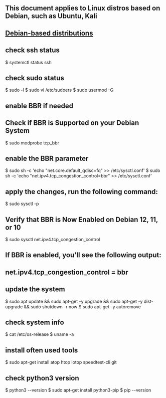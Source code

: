 ## This document applies to Linux distros based on Debian, such as Ubuntu, Kali
## [Debian-based distributions](https://en.wikipedia.org/wiki/Category:Debian-based_distributions)
## check ssh status
$ systemctl status ssh

## check sudo status
$ sudo -l
$ sudo vi /etc/sudoers
$ sudo usermod -G <sudo group> <username>

## enable BBR if needed
## Check if BBR is Supported on your Debian System
$ sudo modprobe tcp_bbr
## enable the BBR parameter
$ sudo sh -c 'echo "net.core.default_qdisc=fq" >> /etc/sysctl.conf'
$ sudo sh -c 'echo "net.ipv4.tcp_congestion_control=bbr" >> /etc/sysctl.conf'
## apply the changes, run the following command:
$ sudo sysctl -p
## Verify that BBR is Now Enabled on Debian 12, 11, or 10
$ sudo sysctl net.ipv4.tcp_congestion_control
## If BBR is enabled, you’ll see the following output:
## net.ipv4.tcp_congestion_control = bbr

## update the system
$ sudo apt update && sudo apt-get -y upgrade && sudo apt-get -y dist-upgrade && sudo shutdown -r now
$ sudo apt-get -y autoremove

## check system info
$ cat /etc/os-release
$ uname -a

## install often used tools
$ sudo apt-get install atop htop iotop speedtest-cli git

## check python3 version
$ python3 --version
$ sudo apt-get install python3-pip
$ pip --version

